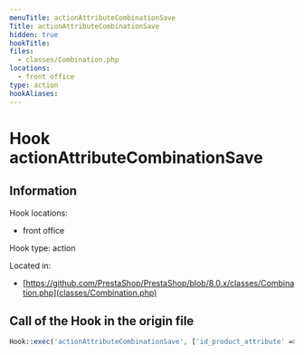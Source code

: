 ```yaml
---
menuTitle: actionAttributeCombinationSave
Title: actionAttributeCombinationSave
hidden: true
hookTitle: 
files:
  - classes/Combination.php
locations:
  - front office
type: action
hookAliases:
---
```


# Hook actionAttributeCombinationSave

## Information

Hook locations: 
  - front office

Hook type: action

Located in: 
  - [https://github.com/PrestaShop/PrestaShop/blob/8.0.x/classes/Combination.php](classes/Combination.php)

## Call of the Hook in the origin file

```php
Hook::exec('actionAttributeCombinationSave', ['id_product_attribute' => (int) $this->id, 'id_attributes' => $idsAttribute])
```